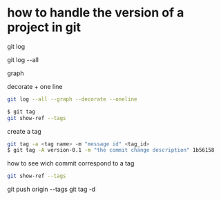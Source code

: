 # how to handle the version of a project in git

git log

git log --all

graph

decorate + one line
```bash
git log --all --graph --decorate --oneline
```
```bash
$ git tag 
git show-ref --tags
```
create a tag
```bash
git tag -a <tag name> -m "message id" <tag_id>
$ git tag -A version-0.1 -m "the commit change description" 1b56158
```


how to see wich commit correspond to a tag
```bash
git show-ref --tags
```
git push origin --tags
git tag -d <tag name>